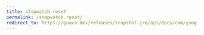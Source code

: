 ```yaml
---
title: stopwatch.reset
permalink: /stopwatch.reset/
redirect_to: https://guava.dev/releases/snapshot-jre/api/docs/com/google/common/base/Stopwatch.html#reset--
---
```

